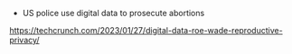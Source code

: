 
- US police use digital data to prosecute abortions 

<https://techcrunch.com/2023/01/27/digital-data-roe-wade-reproductive-privacy/>